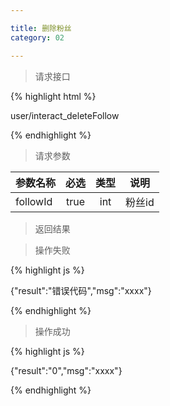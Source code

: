 ```yaml
---

title: 删除粉丝
category: 02

---
```


> 请求接口

{% highlight html %}

user/interact_deleteFollow

{% endhighlight %}

> 请求参数

|参数名称			|必选		|类型		|说明									
|-------------------|:---------:|:---------:|--------------------------------------------
|followId			|true		|int		|粉丝id

> 返回结果

> 操作失败

{% highlight js %}

{"result":"错误代码","msg":"xxxx"}

{% endhighlight %}

> 操作成功

{% highlight js %}

{"result":"0","msg":"xxxx"}

{% endhighlight %}

